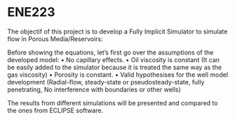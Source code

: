 # ENE223

The objectif of this project is to develop a Fully Implicit Simulator to simulate flow in Porous Media/Reservoirs:

Before showing the equations, let’s first go over the assumptions of the developed model:
• No capillary effects.
• Oil viscosity is constant (It can be easily added to the simulator because it is treated
  the same way as the gas viscosity)
• Porosity is constant.
• Valid hypothesises for the well model development (Radial-flow, steady-state or pseudosteady-state, fully penetrating, No interference with boundaries or other wells)


The results from different simulations will be presented and compared to the ones from ECLIPSE software.
